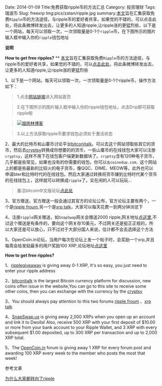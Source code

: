 Date: 2014-01-09
Title:免费获取ripple币的方法汇总
Category: 投资理财
Tags:瑞波币 
Slug: freexrp
Img:pics/zatan/ripple.jpg
summary:[本文](http://www.yanyulin.info "烟雨林")旨在汇集获取免费`Ripple`币的方法途径，与ripple币的爱好者共享，如果觉的不错的，可以点击此处，将此条微博转发出去，让更多的人知道ripple,让ripple涨的更猛烈些，以下是一个网站，每天可以领取一次，一次领取量是0-1个`ripple`币，在下图所示的图片输入框中输入你的`ripple`钱包地址


**说明**

**How to get free ripples?**
**
[本文](http://www.yanyulin.info/pages/2014/01/freexrp.html "烟雨林")旨在汇集获取免费`Ripple`币的方法途径，与ripple币的爱好者共享，如果觉的不错的，可以<a href="http://yanyulin.duoshuo.com/share-proxy/?service=weibo&thread_id=1163430636745130206">点击此处</a>，将此条微博转发出去，让更多的人知道ripple,让ripple涨的更猛烈些

1、以下是一个网站，每天可以领取一次，一次领取量是0-1个ripple币，操作方法如下：

>1.点击<a href="http://www.ripplegiveaway.com/index.php" target="_blank">网站链接</a>进入网站首页

>2.在下图所示的图片输入框中输入你的ripple钱包地址，点击Drip即可获取ripple啦

><a href="http://www.yanyulin.info/pages/2014/01/freexrp.html"><img src="http://www.yanyulin.info/pics/zatan/freexrp_1.jpg" alt="烟雨林博客" /></a>

>3.以上方法获取ripple币要求钱包必须处于激活状态


2、最大的比特币和山寨币讨论平台<a href="https://bitcointalk.org/" target="_blank" >bitconitalk</a>。可以去这个网站领取些其它的货币，然后去<a href="http://www.cryptsy.com" target="_blank">cryptsy</a>转换成你想要的的货币，一些山寨币的在线钱包大家可以注册`cryptsy`，这样不用下在钱包客户端更新数据块了。`cryptsy`含有120种电子货币，几乎都是些常见，如果也没有的你需要的钱包，你可以`去coinedup.com，`这个网站上的都是些最新的比较火的电子货币，像QQC、DIME、MEOW等，此外也可以申请bter和比特时代的在线钱包。然后大家通过转换将货币赚到比特时代某个货币的在线钱包上，这样就可以转换成`ripple`了。实在闲的人可以玩玩...

>备注bitcoin中文版论坛<a href="https://bitcointalk.org/index.php?board=118.0" target="_blank">点此处</a>

3、官方赠送，官方赠送一般会通过其官方的论坛公布，官方论坛主要有两个，一个是<a href="https://ripple.com/forum/" target="_blank">ripple froum</a>,另一个是<a href="https://xrptalk.org/" target="_blank">xrp talk</a>，大家可以每天花费一到两分钟浏览下

4、注册`ripple`网关赠送，如`SnapSwap`网关会赠送2000 ripple,网关地址<a href="https://www.snapswap.us/#/bonus/2000/xrp/how/to" target="_blank">点这里</a>,不过这个赠送是有条件的，要向这个网关存10美元，不过网关还是挺正正规的，所以大家还是可以放心，只不过对于大部分国人来说，估计都不会去选择这个方法


5、OpenCoin.in论坛，当用户每次在论坛上发一个帖子时，会奖励一个xrp,并且每周会给发贴最多的用户奖励100 XRP,论坛地址<a href="http://www.opencoin.in/" target="_blank">点这里</a>


**How to get free ripples?**

1、<a href="http://www.ripplegiveaway.com/index.php" target="_blank">ripplegiveaway</a> is giving away 0-1 XRP, It's so easy, you just need to enter your ripple address

2、<a href="https://bitcointalk.org/" target="_blank" >bitconitalk</a> is the largest Bitcoin currency platform for discussion, new coins offen issue in the website,You can go to this site to receive some other coins, then you can exchange with the currency by the <a href="http://www.cryptsy.com" target="_blank">cryptsy</a>

3、You should always pay attention to this two forums <a href="https://ripple.com/forum/" target="_blank">ripple froum</a> 、<a href="https://xrptalk.org/" target="_blank">xrp talk</a> 

4、<a href="https://www.snapswap.us/#/bonus/2000/xrp/how/to" target="_blank">SnapSwap.us</a> is giving away 2,000 XRPs when you open up an account and link it to Dwolla! Also, receive 500 XRP with your first deposit of $10.00 or more from your bank account to your Ripple Wallet, and 3 XRP with every subsequent $1.00 deposited, up to 300 XRP per transaction and up to 2,000 XRP total.

5、The <a href="http://www.opencoin.in/" target="_blank">OpenCoin.in</a> forum is giving away 1 XRP for every forum post and awarding 100 XRP every week to the member who posts the most that week!

参考文章

<a href="http://www.yanyulin.info/pages/2014/01/whyRipple.html" target="_blank">为什么大家都转向了ripple</a>
